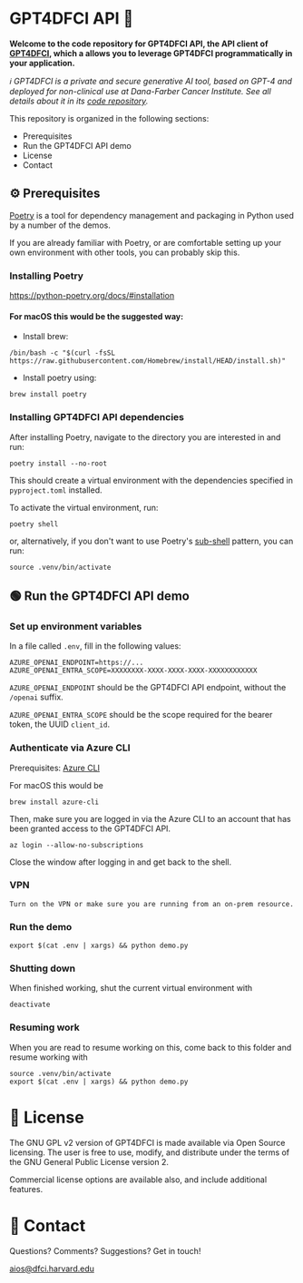 # GPT4DFCI API 🔌

**Welcome to the code repository for GPT4DFCI API, the API client of [GPT4DFCI](https://github.com/Dana-Farber-AIOS/GPT4DFCI), which a allows you to leverage GPT4DFCI programmatically in your application.**

*ℹ️ GPT4DFCI is a private and secure generative AI tool, based on GPT-4 and deployed for non-clinical use at Dana-Farber Cancer Institute. See all details about it in its [code repository](https://github.com/Dana-Farber-AIOS/GPT4DFCI).*

This repository is organized in the following sections:

* Prerequisites
* Run the GPT4DFCI API demo
* License
* Contact

## ⚙️  Prerequisites

[Poetry](https://python-poetry.org) is a tool for dependency management and packaging in Python used by a number of the demos.

If you are already familiar with Poetry, or are comfortable setting up your own environment with other tools, you can probably skip this.

### Installing Poetry
https://python-poetry.org/docs/#installation

#### For macOS this would be the suggested way:

- Install brew: 

```
/bin/bash -c "$(curl -fsSL https://raw.githubusercontent.com/Homebrew/install/HEAD/install.sh)"
```

- Install poetry using: 
```
brew install poetry
```

### Installing GPT4DFCI API dependencies

After installing Poetry, navigate to the directory you are interested in and run:

```
poetry install --no-root
```

This should create a virtual environment with the dependencies specified in `pyproject.toml` installed.


To activate the virtual environment, run:

```
poetry shell
```

or, alternatively, if you don't want to use Poetry's [sub-shell](https://python-poetry.org/docs/basic-usage/#activating-the-virtual-environment) pattern, you can run:
```
source .venv/bin/activate
```


## 🟢  Run the GPT4DFCI API demo

### Set up environment variables
In a file called `.env`, fill in the following values:

```
AZURE_OPENAI_ENDPOINT=https://...
AZURE_OPENAI_ENTRA_SCOPE=XXXXXXXX-XXXX-XXXX-XXXX-XXXXXXXXXXXX
```

`AZURE_OPENAI_ENDPOINT` should be the GPT4DFCI API endpoint, without the `/openai` suffix.

`AZURE_OPENAI_ENTRA_SCOPE` should be the scope required for the bearer token, the UUID `client_id`.

### Authenticate via Azure CLI
Prerequisites: [Azure CLI](https://learn.microsoft.com/en-us/cli/azure/)

For macOS this would be

```
brew install azure-cli
```

Then, make sure you are logged in via the Azure CLI to an account that has been granted access to the GPT4DFCI API.

```
az login --allow-no-subscriptions
```

Close the window after logging in and get back to the shell.


### VPN

```
Turn on the VPN or make sure you are running from an on-prem resource.
```

### Run the demo
```
export $(cat .env | xargs) && python demo.py
```

### Shutting down

When finished working, shut the current virtual environment with

```
deactivate
```

### Resuming work

When you are read to resume working on this, come back to this folder and resume working with

```
source .venv/bin/activate
export $(cat .env | xargs) && python demo.py
```

# 🎫 License

The GNU GPL v2 version of GPT4DFCI is made available via Open Source licensing. The user is free to use, modify, and distribute under the terms of the GNU General Public License version 2.

Commercial license options are available also, and include additional features.


# 📧 Contact

Questions? Comments? Suggestions? Get in touch!

aios@dfci.harvard.edu
